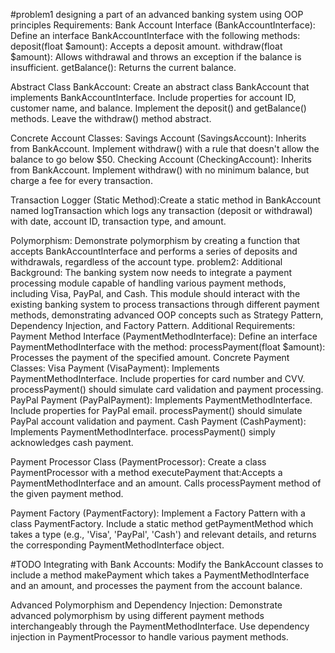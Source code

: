 
#problem1
designing a part of an advanced banking system using OOP principles
Requirements:
Bank Account Interface (BankAccountInterface):
Define an interface BankAccountInterface with the following methods:
deposit(float $amount): Accepts a deposit amount.
withdraw(float $amount): Allows withdrawal and throws an exception if the balance is insufficient.
getBalance(): Returns the current balance.

Abstract Class BankAccount:
Create an abstract class BankAccount that implements BankAccountInterface.
Include properties for account ID, customer name, and balance.
Implement the deposit() and getBalance() methods.
Leave the withdraw() method abstract.

Concrete Account Classes:
Savings Account (SavingsAccount): Inherits from BankAccount.
Implement withdraw() with a rule that doesn't allow the balance to go below $50.
Checking Account (CheckingAccount): Inherits from BankAccount.
Implement withdraw() with no minimum balance, but charge a fee for every transaction.

Transaction Logger (Static Method):Create a static method in BankAccount named logTransaction which logs any transaction (deposit or withdrawal) with date,
account ID, transaction type, and amount.


Polymorphism:
Demonstrate polymorphism by creating a function that accepts BankAccountInterface and performs a series of deposits and withdrawals, regardless of the account type.
problem2:
Additional Background:
The banking system now needs to integrate a payment processing module capable of handling various payment methods, including Visa, PayPal, and Cash. This module should interact with the existing banking system to process transactions through different payment methods, demonstrating advanced OOP concepts such as Strategy Pattern, Dependency Injection, and Factory Pattern.
Additional Requirements:
Payment Method Interface (PaymentMethodInterface):
Define an interface PaymentMethodInterface with the method:
processPayment(float $amount): Processes the payment of the specified amount.
Concrete Payment Classes:
Visa Payment (VisaPayment): Implements PaymentMethodInterface.
Include properties for card number and CVV.
processPayment() should simulate card validation and payment processing.
PayPal Payment (PayPalPayment): Implements PaymentMethodInterface.
Include properties for PayPal email.
processPayment() should simulate PayPal account validation and payment.
Cash Payment (CashPayment): Implements PaymentMethodInterface.
processPayment() simply acknowledges cash payment.

Payment Processor Class (PaymentProcessor):
Create a class PaymentProcessor with a method executePayment that:Accepts a PaymentMethodInterface and an amount.
Calls processPayment method of the given payment method.

Payment Factory (PaymentFactory):
Implement a Factory Pattern with a class PaymentFactory.
Include a static method getPaymentMethod which takes a type (e.g., 'Visa', 'PayPal', 'Cash') and relevant details, and returns the corresponding PaymentMethodInterface object.

#TODO
Integrating with Bank Accounts:
Modify the BankAccount classes to include a method makePayment which takes a PaymentMethodInterface and an amount, and processes the payment from the account balance.


Advanced Polymorphism and Dependency Injection:
Demonstrate advanced polymorphism by using different payment methods interchangeably through the PaymentMethodInterface.
Use dependency injection in PaymentProcessor to handle various payment methods.
